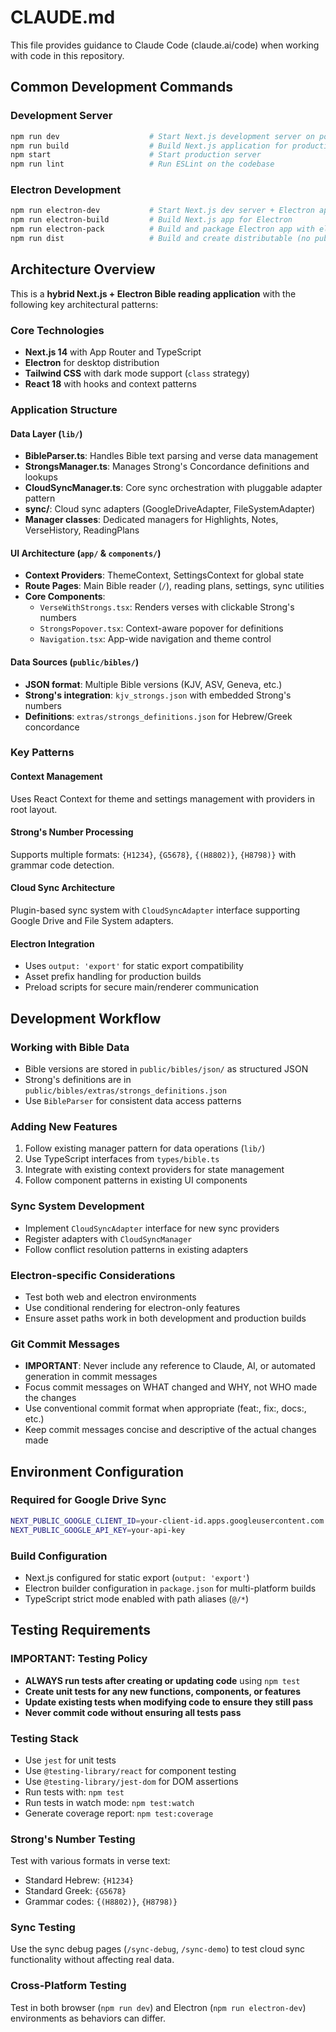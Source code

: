 # CLAUDE.md

This file provides guidance to Claude Code (claude.ai/code) when working with code in this repository.

## Common Development Commands

### Development Server
```bash
npm run dev                    # Start Next.js development server on port 3000
npm run build                  # Build Next.js application for production
npm start                      # Start production server
npm run lint                   # Run ESLint on the codebase
```

### Electron Development
```bash
npm run electron-dev           # Start Next.js dev server + Electron app
npm run electron-build         # Build Next.js app for Electron
npm run electron-pack          # Build and package Electron app with electron-builder
npm run dist                   # Build and create distributable (no publish)
```

## Architecture Overview

This is a **hybrid Next.js + Electron Bible reading application** with the following key architectural patterns:

### Core Technologies
- **Next.js 14** with App Router and TypeScript
- **Electron** for desktop distribution
- **Tailwind CSS** with dark mode support (`class` strategy)
- **React 18** with hooks and context patterns

### Application Structure

#### Data Layer (`lib/`)
- **BibleParser.ts**: Handles Bible text parsing and verse data management
- **StrongsManager.ts**: Manages Strong's Concordance definitions and lookups
- **CloudSyncManager.ts**: Core sync orchestration with pluggable adapter pattern
- **sync/**: Cloud sync adapters (GoogleDriveAdapter, FileSystemAdapter)
- **Manager classes**: Dedicated managers for Highlights, Notes, VerseHistory, ReadingPlans

#### UI Architecture (`app/` & `components/`)
- **Context Providers**: ThemeContext, SettingsContext for global state
- **Route Pages**: Main Bible reader (`/`), reading plans, settings, sync utilities
- **Core Components**: 
  - `VerseWithStrongs.tsx`: Renders verses with clickable Strong's numbers
  - `StrongsPopover.tsx`: Context-aware popover for definitions
  - `Navigation.tsx`: App-wide navigation and theme control

#### Data Sources (`public/bibles/`)
- **JSON format**: Multiple Bible versions (KJV, ASV, Geneva, etc.)
- **Strong's integration**: `kjv_strongs.json` with embedded Strong's numbers
- **Definitions**: `extras/strongs_definitions.json` for Hebrew/Greek concordance

### Key Patterns

#### Context Management
Uses React Context for theme and settings management with providers in root layout.

#### Strong's Number Processing
Supports multiple formats: `{H1234}`, `{G5678}`, `{(H8802)}`, `{H8798)}` with grammar code detection.

#### Cloud Sync Architecture
Plugin-based sync system with `CloudSyncAdapter` interface supporting Google Drive and File System adapters.

#### Electron Integration
- Uses `output: 'export'` for static export compatibility
- Asset prefix handling for production builds
- Preload scripts for secure main/renderer communication

## Development Workflow

### Working with Bible Data
- Bible versions are stored in `public/bibles/json/` as structured JSON
- Strong's definitions are in `public/bibles/extras/strongs_definitions.json`
- Use `BibleParser` for consistent data access patterns

### Adding New Features
1. Follow existing manager pattern for data operations (`lib/`)
2. Use TypeScript interfaces from `types/bible.ts`
3. Integrate with existing context providers for state management
4. Follow component patterns in existing UI components

### Sync System Development
- Implement `CloudSyncAdapter` interface for new sync providers
- Register adapters with `CloudSyncManager`
- Follow conflict resolution patterns in existing adapters

### Electron-specific Considerations
- Test both web and electron environments
- Use conditional rendering for electron-only features
- Ensure asset paths work in both development and production builds

### Git Commit Messages
- **IMPORTANT**: Never include any reference to Claude, AI, or automated generation in commit messages
- Focus commit messages on WHAT changed and WHY, not WHO made the changes
- Use conventional commit format when appropriate (feat:, fix:, docs:, etc.)
- Keep commit messages concise and descriptive of the actual changes made

## Environment Configuration

### Required for Google Drive Sync
```bash
NEXT_PUBLIC_GOOGLE_CLIENT_ID=your-client-id.apps.googleusercontent.com
NEXT_PUBLIC_GOOGLE_API_KEY=your-api-key
```

### Build Configuration
- Next.js configured for static export (`output: 'export'`)
- Electron builder configuration in `package.json` for multi-platform builds
- TypeScript strict mode enabled with path aliases (`@/*`)

## Testing Requirements

### IMPORTANT: Testing Policy
- **ALWAYS run tests after creating or updating code** using `npm test`
- **Create unit tests for any new functions, components, or features**
- **Update existing tests when modifying code to ensure they still pass**
- **Never commit code without ensuring all tests pass**

### Testing Stack
- Use `jest` for unit tests
- Use `@testing-library/react` for component testing
- Use `@testing-library/jest-dom` for DOM assertions
- Run tests with: `npm test`
- Run tests in watch mode: `npm test:watch`
- Generate coverage report: `npm test:coverage`

### Strong's Number Testing
Test with various formats in verse text:
- Standard Hebrew: `{H1234}`
- Standard Greek: `{G5678}` 
- Grammar codes: `{(H8802)}`, `{H8798)}`

### Sync Testing
Use the sync debug pages (`/sync-debug`, `/sync-demo`) to test cloud sync functionality without affecting real data.

### Cross-Platform Testing
Test in both browser (`npm run dev`) and Electron (`npm run electron-dev`) environments as behaviors can differ.